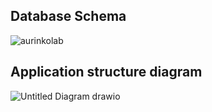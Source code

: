 
## Database Schema

![aurinkolab](https://github.com/AurinkoLab/website/assets/69098107/7c21954a-5034-4465-a19e-c76baa0fbefa)

## Application structure diagram

![Untitled Diagram drawio](https://github.com/AurinkoLab/website/assets/69098107/96f54114-ce75-4ac7-a34d-3d742f47147e)
